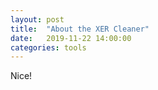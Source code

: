 ```yaml
---
layout: post
title:  "About the XER Cleaner"
date:   2019-11-22 14:00:00
categories: tools
---
```


Nice!
